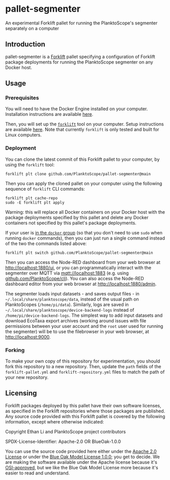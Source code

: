 # pallet-segmenter
An experimental Forklift pallet for running the PlanktoScope's segmenter separately on a computer

## Introduction

pallet-segmenter is a [Forklift](https://github.com/PlanktoScope/forklift) pallet
specifying a configuration of Forklift package deployments for running the PlanktoScope segmenter on
any Docker host.

## Usage

### Prerequisites

You will need to have the Docker Engine installed on your computer. Installation instructions are
available [here](https://docs.docker.com/engine/install/).

Then, you will set up the [`forklift`](https://github.com/PlanktoScope/forklift) tool on your
computer. Setup instructions are available
[here](https://github.com/PlanktoScope/forklift?tab=readme-ov-file#downloadinstall-forklift). Note
that currently `forklift` is only tested and built for Linux computers.

### Deployment

You can clone the latest commit of this Forklift pallet to your computer, by
using the `forklift` tool:
```
forklift plt clone github.com/PlanktoScope/pallet-segmenter@main
```

Then you can apply the cloned pallet on your computer using the following sequence of `forklift`
CLI commands:
```
forklift plt cache-repo
sudo -E forklift plt apply
```

Warning: this will replace all Docker containers on your Docker host with the package deployments
specified by this pallet and delete any Docker containers not specified by this pallet's package
deployments.

If your user is [in the `docker` group](https://docs.docker.com/engine/install/linux-postinstall/#manage-docker-as-a-non-root-user)
(so that you don't need to use `sudo` when running `docker`
commands), then you can just run a single command instead of the two the commands listed above:

```
forklift plt switch github.com/PlanktoScope/pallet-segmenter@main
```

Then you can access the Node-RED dashboard from your web browser at
<http://localhost:1880/ui>, or you can programmatically interact with the segmenter over MQTT via
<mqtt://localhost:1883> (e.g. using [github.com/PlanktoScope/cli](https://github.com/PlanktoScope/cli)).
You can also access the Node-RED dashboard editor from your web browser at <http://localhost:1880/admin>.

The segmenter loads input datasets - and saves output files - in `~/.local/share/planktoscope/data`,
instead of the usual path on PlanktoScopes (`/home/pi/data`). Similarly, logs are saved in
`~/.local/share/planktoscope/device-backend-logs` instead of `/home/pi/device-backend-logs`.
The simplest way to add input datasets and download EcoTaxa export archives (working around issues
with file permissions between your user account and the `root` user used for running the segmenter)
will be to use the filebrowser in your web browser, at <http://localhost:9000>.

### Forking

To make your own copy of this repository for experimentation, you should fork this repository to a
new repository. Then, update the `path` fields of the `forklift-pallet.yml` and
`forklift-repository.yml` files to match the path of your new repository.

## Licensing

Forklift packages deployed by this pallet have their own software licenses, as specified in the
Forklift repositories where those packages are published. Any source code provided with this
Forklift pallet is covered by the following information, except where otherwise indicated:

Copyright Ethan Li and PlanktoScope project contributors

SPDX-License-Identifier: Apache-2.0 OR BlueOak-1.0.0

You can use the source code provided here either under the
[Apache 2.0 License](https://www.apache.org/licenses/LICENSE-2.0)
or under the [Blue Oak Model License 1.0.0](https://blueoakcouncil.org/license/1.0.0);
you get to decide. We are making the software available under the Apache license because it's
[OSI-approved](https://writing.kemitchell.com/2019/05/05/Rely-on-OSI.html),
but we like the Blue Oak Model License more because it's easier to read and understand.
